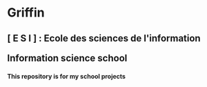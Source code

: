 # Griffin
<h2>[ E S I ] : Ecole des sciences de l'information 
<p>Information science school
<h4> This repository is for my school projects </h3>
